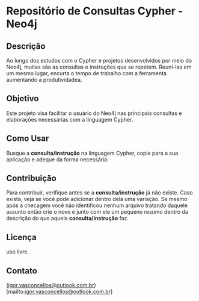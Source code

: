 # Repositório de Consultas Cypher - Neo4j

## Descrição
Ao longo dos estudos com o Cypher e projetos desenvolvidos por meio do Neo4j, muitas são as consultas e instruções que se repetem. Reuní-las em um mesmo lugar,
encurta o tempo de trabalho com a ferramenta aumentando a produtividadea.

## Objetivo
Este projeto visa facilitar o usuário do Neo4j nas principais consultas e elaborações necessárias com a linguagem Cypher.

## Como Usar
Busque a **consulta/instrução** na linguagem Cypher, copie para a sua aplicação e adeque da forma necessária.

## Contribuição
Para contribuir, verifique antes se a **consulta/instrução** já não existe. Caso exista, veja se você pode adicionar dentro dela uma variação. Se mesmo após a checagem
você não identificou nenhum arquivo tratando daquele assunto então crie o novo e junto com ele um pequeno resumo dentro da descrição do que aquela **consulta/instrução**
faz.

## Licença
uso livre.

## Contato
(igor.vasconcellos@outlook.com.br)[mailto:igor.vasconcellos@outlook.com.br]
